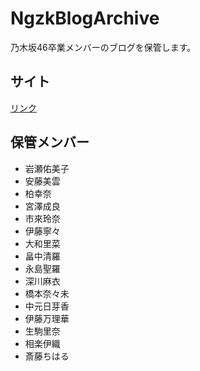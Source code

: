 NgzkBlogArchive
======================

乃木坂46卒業メンバーのブログを保管します。

## サイト
[リンク](https://re-fort.net/NgzkBlogArchive/#/)

## 保管メンバー
* 岩瀬佑美子
* 安藤美雲
* 柏幸奈
* 宮澤成良
* 市來玲奈
* 伊藤寧々
* 大和里菜
* 畠中清羅
* 永島聖羅
* 深川麻衣
* 橋本奈々未
* 中元日芽香
* 伊藤万理華
* 生駒里奈
* 相楽伊織
* 斎藤ちはる
